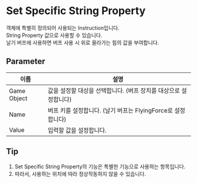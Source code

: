 # Set Specific String Property

객체에 특별히 정의되어 사용되는 Instruction입니다.  
String Property 값으로 사용할 수 있습니다.  
날기 버프에 사용하면 버프 사용 시 위로 올라가는 힘의 값을 부여합니다.


## Parameter

| **이름**      | **설명**                                   |
|-------------|------------------------------------------|
| Game Object | 값을 설정할 대상을 선택합니다. (버프 장치를 대상으로 설정합니다)    |
| Name        | 버프 키를 설정합니다. (날기 버프는 FlyingForce로 설정합니다) |
| Value       | 입력할 값을 설정합니다.                            |


## Tip
1. Set Specific String Property의 기능은 특별한 기능으로 사용하는 항목입니다.
2. 따라서, 사용하는 위치에 따라 정상작동하지 않을 수 있습니다.